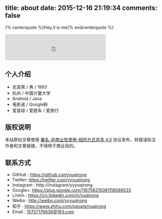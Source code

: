 title: about
date: 2015-12-16 21:19:34
comments: false
---
{% centerquote %}Hey,it is me{% endcenterquote %}

<iframe frameborder="no" border="0" marginwidth="0" marginheight="0" width=330 height=86 src="http://music.163.com/outchain/player?type=2&id=355992&auto=0&height=66"></iframe>

## 个人介绍
* 俞其荣 / 男 / 1993
* 杭州 / 中国计量大学
* Android / Java
* 电影迷 / Google粉
* 爱篮球 / 爱跑车 / 爱旅行

## 版权说明
本站原创文章使用 [署名-非商业性使用-相同方式共享 4.0](https://creativecommons.org/licenses/by-nc-sa/4.0/) 协议发布，转载请标注作者和文章链接，不得用于商业目的。

## 联系方式
* GitHub : https://github.com/yuqirong
* Twitter: https://twitter.com/yyyuqirong
* Instagram : http://instagram/yyyuqirong
* Google+: https://plus.google.com/116756215081118586533
* LinkIn : https://cn.linkedin.com/in/yuqirong
* Weibo : http://weibo.com/yyyuqirong
* 知乎 : https://www.zhihu.com/people/yuqirong
* Email : <15757176636@163.com>